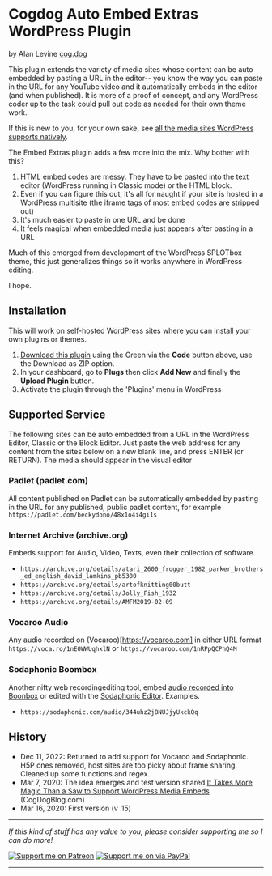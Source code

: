 # Cogdog Auto Embed Extras WordPress Plugin

by Alan Levine [cog.dog](https://cog.dog)

This plugin  extends the variety of media sites whose content can be auto embedded by pasting a URL in the editor-- you know the way you can paste in the URL for any YouTube video and it automatically embeds in the editor (and when published). It is more of a proof of concept, and any WordPress coder up to the task could pull out code as needed for their own theme work.

If this is new to you, for your own sake, see [all the media sites WordPress supports natively](https://wordpress.org/support/article/embeds/). 
 
The Embed Extras plugin adds a few more into the mix. Why bother with this?

1. HTML embed codes are messy. They have to be pasted into the text editor (WordPress running in Classic mode) or the HTML block.
2. Even if you can figure this out, it's all for naught if your site is hosted in a WordPress multisite (the iframe tags of most embed codes are stripped out)
3. It's much easier to paste in one URL and be done
4. It feels magical when embedded media just appears after pasting in a URL

Much of this emerged from development of the WordPress SPLOTbox theme, this just generalizes things so it works anywhere in WordPress editing.

I hope.

## Installation

This will work on self-hosted WordPress sites where you can install your own plugins or themes.  

1. [Download this plugin](https://github.com/cogdog/wp-embed-extras/archive/refs/heads/master.zip) using the Green via the **Code** button above, use the Download as ZIP option.
2. In your dashboard, go to **Plugs** then click **Add New** and finally the **Upload Plugin** button.
3. Activate the plugin through the 'Plugins' menu in WordPress




## Supported Service

The following sites can be auto embedded from a URL in the WordPress Editor, Classic or the Block Editor. Just paste the web address for any content from the sites below on a new blank line, and press ENTER (or RETURN). The media should appear in the visual editor

### Padlet (padlet.com)

All content published on Padlet can be automatically embedded by pasting in the URL for any published, public padlet content, for example `https://padlet.com/beckydono/48x1o4i4gi1s`

### Internet Archive (archive.org)

Embeds support for Audio, Video, Texts, even their collection of software.

* `https://archive.org/details/atari_2600_frogger_1982_parker_brothers_ed_english_david_lamkins_pb5300`
* `https://archive.org/details/artofknitting00butt`
* `https://archive.org/details/Jolly_Fish_1932`
* `https://archive.org/details/AMFM2019-02-09`

### Vocaroo Audio
Any audio recorded on (Vocaroo)[https://vocaroo.com] in either URL format `https://voca.ro/1nE0WWUqhxlN` or `https://vocaroo.com/1nRPpQCPhQ4M`

### Sodaphonic Boombox
Another nifty web recordingediting tool, embed [audio recorded into Boonbox](https://sodaphonic.com/boombox) or edited with the [Sodaphonic Editor](https://sodaphonic.com/editor). Examples.

* `https://sodaphonic.com/audio/344uhz2j8NUJjyUkckQq`

## History

* Dec 11, 2022: Returned to add support for Vocaroo and Sodaphonic. H5P ones removed, host sites are too picky about frame sharing. Cleaned up some functions and regex.
* Mar 7, 2020: The idea emerges and test version shared [It Takes More Magic Than a Saw to Support WordPress Media Embeds](https://cogdogblog.com/2020/03/magic-wordpress-media-embeds/) (CogDogBlog.com)
* Mar 16, 2020: First version (v .15)


-----
*If this kind of stuff has any value to you, please consider supporting me so I can do more!*

[![Support me on Patreon](http://cogdog.github.io/images/badge-patreon.png)](https://patreon.com/cogdog) [![Support me on via PayPal](http://cogdog.github.io/images/badge-paypal.png)](https://paypal.me/cogdog)

----- 


